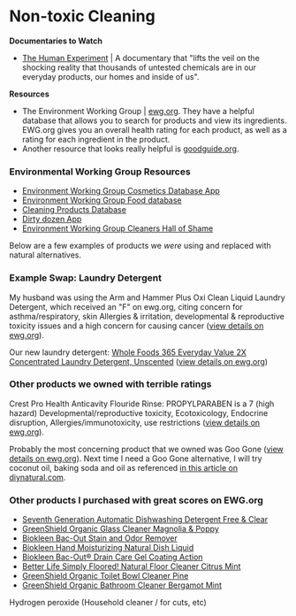 
# Non-toxic Cleaning

**Documentaries to Watch**
* [The Human Experiment](https://www.youtube.com/watch?v=wYgb9gUbINk) | A documentary that "lifts the veil on the shocking reality that thousands of untested chemicals are in our everyday products, our homes and inside of us".

**Resources**
* The Environment Working Group | [ewg.org](ewg.org). They have a helpful database that allows you to search for products and view its ingredients. EWG.org gives you an overall health rating for each product, as well as a rating for each ingredient in the product. 
* Another resource that looks really helpful is [goodguide.org](http://www.goodguide.com/).

### Environmental Working Group Resources  
* [Environment Working Group Cosmetics Database App](http://www.ewg.org/skindeep/app/) 
* [Environment Working Group Food database](http://www.ewg.org/foodscores)
* [Cleaning Products Database](http://www.ewg.org/guides/cleaners/)
* [Dirty dozen App](https://itunes.apple.com/us/app/dirty-dozen/id312336368?mt=8)
* [Environment Working Group Cleaners Hall of Shame](http://www.ewg.org/cleaners/hallofshame/)

Below are a few examples of products we *were* using and replaced with natural alternatives.

### Example Swap: Laundry Detergent 
My husband was using the Arm and Hammer Plus Oxi Clean Liquid Laundry Detergent, which received an "F" on ewg.org, citing concern for asthma/respiratory, skin Allergies & irritation, developmental & reproductive toxicity issues and a high concern for causing cancer ([view details on ewg.org](http://www.ewg.org/guides/cleaners/158-ArmHammerPlusOxiCleanLiquidDetergentHECoolBreeze)).

Our new laundry detergent: [Whole Foods 365 Everyday Value 2X Concentrated Laundry Detergent, Unscented](http://www.ewg.org/guides/cleaners/5720-WholeFoods365EverydayValue2XConcentratedLaundryDetergentUnscented) ([view details on ewg.org](http://www.ewg.org/guides/cleaners/5720-WholeFoods365EverydayValue2XConcentratedLaundryDetergentUnscented))

### Other products we owned with terrible ratings
Crest Pro Health Anticavity Flouride Rinse:
PROPYLPARABEN is a 7 (high hazard) Developmental/reproductive toxicity, Ecotoxicology, Endocrine disruption, Allergies/immunotoxicity, use restrictions ([view details on ewg.org](http://www.ewg.org/skindeep/product/538073/Crest_Pro-Health_Anti-Cavity_Fluoride_Rinse_Complete_Clean_Mint/)).

Probably the most concerning product that we owned was Goo Gone ([view details on ewg.org](http://www.ewg.org/guides/cleaners/2882-GooGoneSprayGelCitrusPower)). Next time I need a Goo Gone alternative, I will try coconut oil, baking soda and oil as referenced [in this article on diynatural.com](http://www.diynatural.com/adhesive-remover-homemade-goo-gone/).
 
### Other products I purchased with great scores on EWG.org
* [Seventh Generation Automatic Dishwashing Detergent Free & Clear](http://www.vitacost.com/seventh-generation-automatic-dishwashing-detergent-free-clear)
* [GreenShield Organic Glass Cleaner Magnolia & Poppy](http://www.vitacost.com/greenshield-organic-glass-cleaner-magnolia-poppy)
* [Biokleen Bac-Out Stain and Odor Remover](http://www.vitacost.com/biokleen-bac-out-stain-and-odor-remover)
* [Biokleen Hand Moisturizing Natural Dish Liquid](http://www.vitacost.com/biokleen-hand-moisturizing-natural-dish-liquid)
* [Biokleen Bac-Out® Drain Care Gel Coating Action](http://www.vitacost.com/biokleen-bac-out-drain-care-gel-coating-action-32-fl-oz)
* [Better Life Simply Floored! Natural Floor Cleaner Citrus Mint](http://www.vitacost.com/better-life-simply-floored-natural-floor-cleaner-citrus-mint-32-fl-oz)
* [GreenShield Organic Toilet Bowl Cleaner Pine](http://www.vitacost.com/greenshield-organic-toilet-bowl-cleaner-pine-24-fl-oz-2)
* [GreenShield Organic Bathroom Cleaner Bergamot Mint](http://www.vitacost.com/greenshield-organic-bathroom-cleaner-bergamot-mint)

Hydrogen peroxide (Household cleaner / for cuts, etc)
